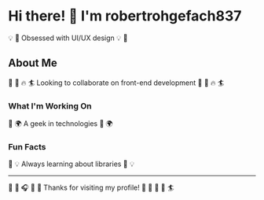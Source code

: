 # Hi there! 👋 I'm robertrohgefach837

💡 🏓 Obsessed with UI/UX design 💡 🏓

## About Me
🌈 🎾 🔥 🏄 Looking to collaborate on front-end development 🌈 🎾 🔥 🏄

### What I'm Working On
🎹 🌍 A geek in technologies 🎹 🌍

### Fun Facts
🎰 💡 Always learning about libraries 🎰 💡

---
🥋 🏓 🎧 🎯 🏸 Thanks for visiting my profile! 🎨 🚵 🎰 🛶 🏄
